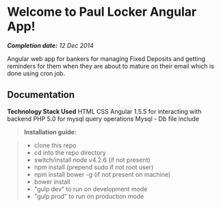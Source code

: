 Welcome to Paul Locker Angular App!
===================
***Completion date:** 12 Dec 2014*

Angular web app for bankers for managing Fixed Deposits and getting reminders for them when they are about to mature on their email which is done using cron job.


Documentation
-------------

**Technology Stack  Used**
HTML
CSS
Angular 1.5.5 for interacting with backend
PHP 5.0 for mysql query operations
Mysql - Db file include



> **Installation guide:**

> - clone this repo
> - cd into the repo directory
> - switch/install node v4.2.6 (if not present)
> - npm install (prepend sudo if not root user)
> - npm install bower -g (if not present on machine)
> - bower  install
> - "gulp dev" to run  on development mode
> - "gulp prod" to  run on production mode
